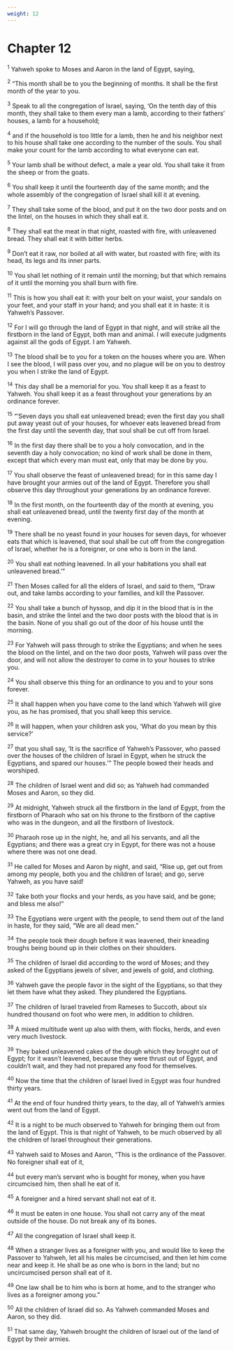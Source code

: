```yaml
---
weight: 12
---
```


# Chapter 12

<sup>1</sup> Yahweh spoke to Moses and Aaron in the land of Egypt, saying, 

<sup>2</sup> “This month shall be to you the beginning of months. It shall be the first month of the year to you. 

<sup>3</sup> Speak to all the congregation of Israel, saying, ‘On the tenth day of this month, they shall take to them every man a lamb, according to their fathers’ houses, a lamb for a household; 

<sup>4</sup> and if the household is too little for a lamb, then he and his neighbor next to his house shall take one according to the number of the souls. You shall make your count for the lamb according to what everyone can eat. 

<sup>5</sup> Your lamb shall be without defect, a male a year old. You shall take it from the sheep or from the goats. 

<sup>6</sup> You shall keep it until the fourteenth day of the same month; and the whole assembly of the congregation of Israel shall kill it at evening. 

<sup>7</sup> They shall take some of the blood, and put it on the two door posts and on the lintel, on the houses in which they shall eat it. 

<sup>8</sup> They shall eat the meat in that night, roasted with fire, with unleavened bread. They shall eat it with bitter herbs. 

<sup>9</sup> Don’t eat it raw, nor boiled at all with water, but roasted with fire; with its head, its legs and its inner parts. 

<sup>10</sup> You shall let nothing of it remain until the morning; but that which remains of it until the morning you shall burn with fire. 

<sup>11</sup> This is how you shall eat it: with your belt on your waist, your sandals on your feet, and your staff in your hand; and you shall eat it in haste: it is Yahweh’s Passover. 

<sup>12</sup> For I will go through the land of Egypt in that night, and will strike all the firstborn in the land of Egypt, both man and animal. I will execute judgments against all the gods of Egypt. I am Yahweh. 

<sup>13</sup> The blood shall be to you for a token on the houses where you are. When I see the blood, I will pass over you, and no plague will be on you to destroy you when I strike the land of Egypt. 

<sup>14</sup> This day shall be a memorial for you. You shall keep it as a feast to Yahweh. You shall keep it as a feast throughout your generations by an ordinance forever. 

<sup>15</sup> “‘Seven days you shall eat unleavened bread; even the first day you shall put away yeast out of your houses, for whoever eats leavened bread from the first day until the seventh day, that soul shall be cut off from Israel. 

<sup>16</sup> In the first day there shall be to you a holy convocation, and in the seventh day a holy convocation; no kind of work shall be done in them, except that which every man must eat, only that may be done by you. 

<sup>17</sup> You shall observe the feast of unleavened bread; for in this same day I have brought your armies out of the land of Egypt. Therefore you shall observe this day throughout your generations by an ordinance forever. 

<sup>18</sup> In the first month, on the fourteenth day of the month at evening, you shall eat unleavened bread, until the twenty first day of the month at evening. 

<sup>19</sup> There shall be no yeast found in your houses for seven days, for whoever eats that which is leavened, that soul shall be cut off from the congregation of Israel, whether he is a foreigner, or one who is born in the land. 

<sup>20</sup> You shall eat nothing leavened. In all your habitations you shall eat unleavened bread.’” 

<sup>21</sup> Then Moses called for all the elders of Israel, and said to them, “Draw out, and take lambs according to your families, and kill the Passover. 

<sup>22</sup> You shall take a bunch of hyssop, and dip it in the blood that is in the basin, and strike the lintel and the two door posts with the blood that is in the basin. None of you shall go out of the door of his house until the morning. 

<sup>23</sup> For Yahweh will pass through to strike the Egyptians; and when he sees the blood on the lintel, and on the two door posts, Yahweh will pass over the door, and will not allow the destroyer to come in to your houses to strike you. 

<sup>24</sup> You shall observe this thing for an ordinance to you and to your sons forever. 

<sup>25</sup> It shall happen when you have come to the land which Yahweh will give you, as he has promised, that you shall keep this service. 

<sup>26</sup> It will happen, when your children ask you, ‘What do you mean by this service?’ 

<sup>27</sup> that you shall say, ‘It is the sacrifice of Yahweh’s Passover, who passed over the houses of the children of Israel in Egypt, when he struck the Egyptians, and spared our houses.’” The people bowed their heads and worshiped. 

<sup>28</sup> The children of Israel went and did so; as Yahweh had commanded Moses and Aaron, so they did. 

<sup>29</sup> At midnight, Yahweh struck all the firstborn in the land of Egypt, from the firstborn of Pharaoh who sat on his throne to the firstborn of the captive who was in the dungeon, and all the firstborn of livestock. 

<sup>30</sup> Pharaoh rose up in the night, he, and all his servants, and all the Egyptians; and there was a great cry in Egypt, for there was not a house where there was not one dead. 

<sup>31</sup> He called for Moses and Aaron by night, and said, “Rise up, get out from among my people, both you and the children of Israel; and go, serve Yahweh, as you have said! 

<sup>32</sup> Take both your flocks and your herds, as you have said, and be gone; and bless me also!” 

<sup>33</sup> The Egyptians were urgent with the people, to send them out of the land in haste, for they said, “We are all dead men.” 

<sup>34</sup> The people took their dough before it was leavened, their kneading troughs being bound up in their clothes on their shoulders. 

<sup>35</sup> The children of Israel did according to the word of Moses; and they asked of the Egyptians jewels of silver, and jewels of gold, and clothing. 

<sup>36</sup> Yahweh gave the people favor in the sight of the Egyptians, so that they let them have what they asked. They plundered the Egyptians. 

<sup>37</sup> The children of Israel traveled from Rameses to Succoth, about six hundred thousand on foot who were men, in addition to children. 

<sup>38</sup> A mixed multitude went up also with them, with flocks, herds, and even very much livestock. 

<sup>39</sup> They baked unleavened cakes of the dough which they brought out of Egypt; for it wasn’t leavened, because they were thrust out of Egypt, and couldn’t wait, and they had not prepared any food for themselves. 

<sup>40</sup> Now the time that the children of Israel lived in Egypt was four hundred thirty years. 

<sup>41</sup> At the end of four hundred thirty years, to the day, all of Yahweh’s armies went out from the land of Egypt. 

<sup>42</sup> It is a night to be much observed to Yahweh for bringing them out from the land of Egypt. This is that night of Yahweh, to be much observed by all the children of Israel throughout their generations. 

<sup>43</sup> Yahweh said to Moses and Aaron, “This is the ordinance of the Passover. No foreigner shall eat of it, 

<sup>44</sup> but every man’s servant who is bought for money, when you have circumcised him, then shall he eat of it. 

<sup>45</sup> A foreigner and a hired servant shall not eat of it. 

<sup>46</sup> It must be eaten in one house. You shall not carry any of the meat outside of the house. Do not break any of its bones. 

<sup>47</sup> All the congregation of Israel shall keep it. 

<sup>48</sup> When a stranger lives as a foreigner with you, and would like to keep the Passover to Yahweh, let all his males be circumcised, and then let him come near and keep it. He shall be as one who is born in the land; but no uncircumcised person shall eat of it. 

<sup>49</sup> One law shall be to him who is born at home, and to the stranger who lives as a foreigner among you.” 

<sup>50</sup> All the children of Israel did so. As Yahweh commanded Moses and Aaron, so they did. 

<sup>51</sup> That same day, Yahweh brought the children of Israel out of the land of Egypt by their armies. 


